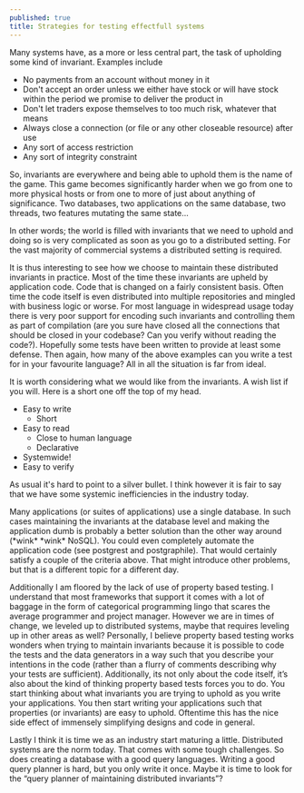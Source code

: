 ```yaml
---
published: true
title: Strategies for testing effectfull systems
---
```

Many systems have, as a more or less central part, the task of upholding some kind of invariant. Examples include

- No payments from an account without money in it
- Don't accept an order unless we either have stock or will have stock within the period we promise to deliver the product in
- Don't let traders expose themselves to too much risk, whatever that means
- Always close a connection (or file or any other closeable resource) after use
- Any sort of access restriction
- Any sort of integrity constraint

So, invariants are everywhere and being able to uphold them is the name of the game. This game becomes significantly harder when we go from one to more physical hosts or from one to more of just about anything of significance. Two databases, two applications on the same database, two  threads, two features mutating the same state...

In other words; the world is filled with invariants that we need to uphold and doing so is very complicated as soon as you go to a distributed setting. For the vast majority of commercial systems a distributed setting is required.

It is thus interesting to see how we choose to maintain these distributed invariants in practice. Most of the time these invariants are upheld by application code. Code that is changed on a fairly consistent basis. Often time the code itself is even distributed into multiple repositories and mingled with business logic or worse. For most language in widespread usage today there is very poor support for encoding such invariants and controlling them as part of compilation (are you sure have closed all the connections that should be closed in your codebase? Can you verify without reading the code?). Hopefully some tests have been written to provide at least some defense. Then again, how many of the above examples can you write a test for in your favourite language? All in all the situation is far from ideal.

It is worth considering what we would like from the invariants. A wish list if you will. Here is a short one off the top of my head.
- Easy to write
	- Short
- Easy to read
	- Close to human language
	- Declarative
- Systemwide!
- Easy to verify

As usual it's hard to point to a silver bullet. I think however it is fair to say that we have some systemic inefficiencies in the industry today. 

Many applications (or suites of applications) use a single database. In such cases maintaining the invariants at the database level and making the application dumb is probably a better solution than the other way around (\*wink\* \*wink\* NoSQL). You could even completely automate the application code (see postgrest and postgraphile). That would certainly satisfy a couple of the criteria above. That might introduce other problems, but that is a different topic for a different day.

Additionally I am floored by the lack of use of property based testing. I understand that most frameworks that support it comes with a lot of baggage in the form of categorical programming lingo that scares the average programmer and project manager. However we are in times of change, we leveled up to distributed systems, maybe that requires leveling up in other areas as well? Personally, I believe property based testing works wonders when trying to maintain invariants because it is possible to code the tests and the data generators in a way such that you describe your intentions in the code (rather than a flurry of comments describing why your tests are sufficient). Additionally, its not only about the code itself, it’s also about the kind of thinking property based tests forces you to do. You start thinking about what invariants you are trying to uphold as you write your applications. You then start writing your applications such that properties (or invariants) are easy to uphold. Oftentime this has the nice side effect of immensely simplifying designs and code in general.

Lastly I think it is time we as an industry start maturing a little. Distributed systems are the norm today. That comes with some tough challenges. So does creating a database with a good query languages. Writing a good query planner is hard, but you only write it once. Maybe it is time to look for the “query planner of maintaining distributed invariants”?
